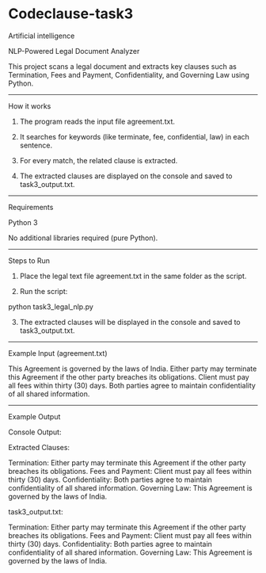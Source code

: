 # Codeclause-task3
Artificial intelligence 

NLP-Powered Legal Document Analyzer

This project scans a legal document and extracts key clauses such as Termination, Fees and Payment, Confidentiality, and Governing Law using Python.


---

How it works

1. The program reads the input file agreement.txt.


2. It searches for keywords (like terminate, fee, confidential, law) in each sentence.


3. For every match, the related clause is extracted.


4. The extracted clauses are displayed on the console and saved to task3_output.txt.




---

Requirements

Python 3

No additional libraries required (pure Python).



---

Steps to Run

1. Place the legal text file agreement.txt in the same folder as the script.


2. Run the script:

python task3_legal_nlp.py


3. The extracted clauses will be displayed in the console and saved to task3_output.txt.




---

Example Input (agreement.txt)

This Agreement is governed by the laws of India. Either party may terminate this Agreement if the other party breaches its obligations. Client must pay all fees within thirty (30) days. Both parties agree to maintain confidentiality of all shared information.


---

Example Output

Console Output:

Extracted Clauses:

Termination: Either party may terminate this Agreement if the other party breaches its obligations.
Fees and Payment: Client must pay all fees within thirty (30) days.
Confidentiality: Both parties agree to maintain confidentiality of all shared information.
Governing Law: This Agreement is governed by the laws of India.

task3_output.txt:

Termination: Either party may terminate this Agreement if the other party breaches its obligations.
Fees and Payment: Client must pay all fees within thirty (30) days.
Confidentiality: Both parties agree to maintain confidentiality of all shared information.
Governing Law: This Agreement is governed by the laws of India.
